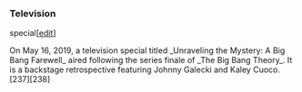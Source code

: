 ### Television
special[[edit](/w/index.php?title=The\_Big\_Bang\_Theory&action=edit&section=33
"Edit section: Television special")]

On May 16, 2019, a television special titled \_Unraveling the Mystery: A Big
Bang Farewell\_ aired following the series finale of \_The Big Bang Theory\_. It
is a backstage retrospective featuring Johnny Galecki and Kaley
Cuoco.[237][238]
